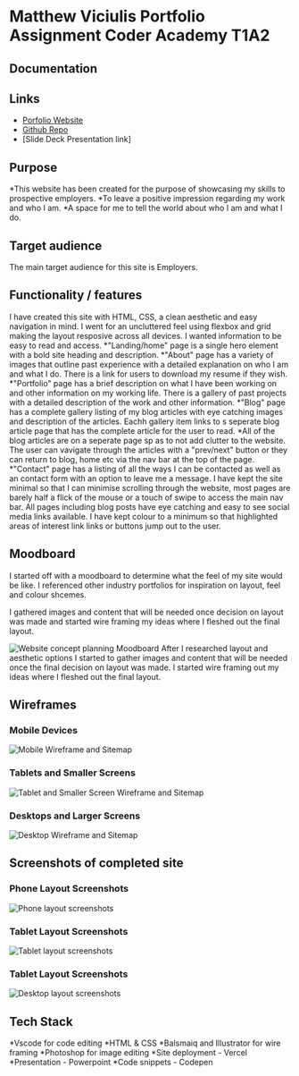 # **Matthew Viciulis Portfolio Assignment Coder Academy T1A2**

## **Documentation**


## **Links**

- [Porfolio Website](https://portfolio-website-sigma-umber.vercel.app/index.html)
- [Github Repo](https://github.com/MattViciulis/portfolio-website)
- [Slide Deck Presentation link]

## **Purpose**
*This website has been created for the purpose of showcasing my skills to prospective employers.
*To leave a positive impression regarding my work and who I am.
*A space for me to tell the world about who I am and what I do.



## **Target audience**
The main target audience for this site is Employers.


## **Functionality / features**
I have created this site with HTML, CSS, a clean aesthetic and easy navigation in mind. I went for an uncluttered feel using flexbox and grid making the layout resposive across all devices. I wanted information to be easy to read and access.
*"Landing/home" page is a single hero element with a bold site heading and description. 
*"About" page has a variety of images that outline past experience with a detailed explanation on who I am and what I do. There is a link for users to download my resume if they wish.
*"Portfolio" page has a brief description on what I have been working on and other information on my working life. There is a gallery of past projects with a detailed description of the work and other information.
*"Blog" page has a complete gallery listing of my blog articles with eye catching images and description of the articles. Eachh gallery item links to s seperate blog article page that has the complete article for the user to read.
*All of the blog articles are on a seperate page sp as to not add clutter to the website. The user can vavigate through the articles with a "prev/next" button or they can return to blog, home etc via the nav bar at the top of the page.
*"Contact" page has a listing of all the ways I can be contacted as well as an contact form with an option to leave me a message.
I have kept the site minimal so that I can minimise scrolling through the website, most pages are barely half a flick of the mouse or a touch of swipe to access the main nav bar.
All pages including blog posts have eye catching and easy to see social media links available.
I have kept colour to a minimum so that highlighted areas of interest link links or buttons jump out to the user.



## **Moodboard**
I started off with a moodboard to determine what the feel of my site would be like. I referenced other industry portfolios for inspiration on layout, feel and colour shcemes.

I gathered images and content that will be needed once decision on layout was made and started wire framing my ideas where I fleshed out the final layout.

![Website concept planning Moodboard](./docs/PortfolioWebsiteMoodboard.jpg)
After I researched layout and aesthetic options I started to gather images and content that will be needed once the final decision on layout was made.
I started wire framing out my ideas where I fleshed out the final layout.
## **Wireframes**

### Mobile Devices

![Mobile Wireframe and Sitemap](./docs/PhoneMockupWireframe.jpg)

### Tablets and Smaller Screens
![Tablet and Smaller Screen Wireframe and Sitemap](./docs/TabletMockupWireframe.jpg)

### Desktops and Larger Screens

![Desktop Wireframe and Sitemap](./docs/DesktopMockupWireframe.jpg)

## **Screenshots of completed site**

### Phone Layout Screenshots

![Phone layout screenshots](./docs/Screenshots/Screenshot-phone-compiled.jpg)

### Tablet Layout Screenshots

![Tablet layout screenshots](./docs/Screenshots/Screenshot-tablet-compiled.jpg)

### Tablet Layout Screenshots

![Desktop layout screenshots](./docs/Screenshots/Screenshot-desktop-compiled.jpg)


## **Tech Stack**

*Vscode for code editing
*HTML & CSS
*Balsmaiq and Illustrator for wire framing
*Photoshop for image editing
*Site deployment - Vercel
*Presentation - Powerpoint
*Code snippets - Codepen
